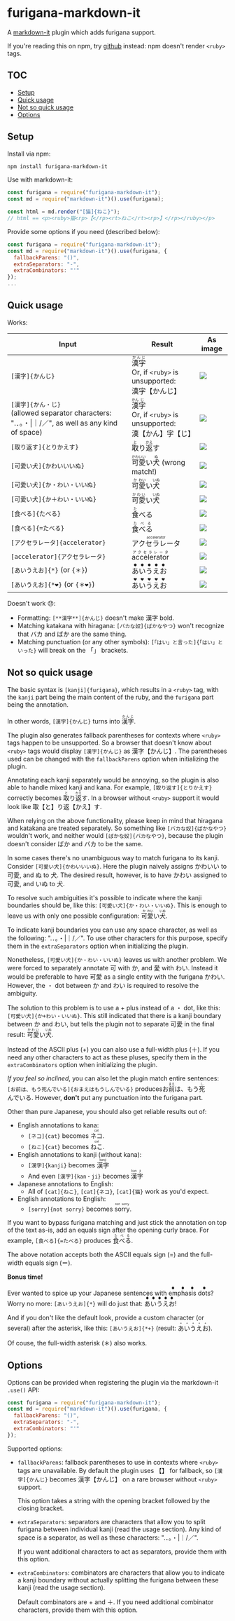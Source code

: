 # furigana-markdown-it

A [markdown-it](https://github.com/markdown-it/markdown-it)
plugin which adds furigana support.

If you're reading this on npm, try
[github](https://github.com/iltrof/furigana-markdown-it)
instead: npm doesn't render `<ruby>` tags.

## TOC

- [Setup](#setup)
- [Quick usage](#quick-usage)
- [Not so quick usage](#not-so-quick-usage)
- [Options](#options)

## Setup

Install via npm:

```bash
npm install furigana-markdown-it
```

Use with markdown-it:

```js
const furigana = require("furigana-markdown-it");
const md = require("markdown-it")().use(furigana);

const html = md.render("[猫]{ねこ}");
// html == <p><ruby>猫<rp>【</rp><rt>ねこ</rt><rp>】</rp></ruby></p>
```

Provide some options if you need (described below):

```js
const furigana = require("furigana-markdown-it");
const md = require("markdown-it")().use(furigana, {
  fallbackParens: "()",
  extraSeparators: "-",
  extraCombinators: "'"
});
...
```

## Quick usage

Works:

| Input                                                                                                 | Result                                                                                                                                            | As image                                                                             |
| ----------------------------------------------------------------------------------------------------- | ------------------------------------------------------------------------------------------------------------------------------------------------- | ------------------------------------------------------------------------------------ |
| `[漢字]{かんじ}`                                                                                      | <ruby>漢字<rp>【</rp><rt>かんじ</rt><rp>】</rp></ruby><br> Or, if `<ruby>` is unsupported: <br> 漢字【かんじ】                                    | ![](https://raw.githubusercontent.com/iltrof/furigana-markdown-it/master/img/1.png)  |
| `[漢字]{かん・じ}`<br> (allowed separator characters: ".．。・\|｜/／", as well as any kind of space) | <ruby>漢<rp>【</rp><rt>かん</rt><rp>】</rp>字<rp>【</rp><rt>じ</rt><rp>】</rp></ruby><br> Or, if `<ruby>` is unsupported: <br> 漢【かん】字【じ】 | ![](https://raw.githubusercontent.com/iltrof/furigana-markdown-it/master/img/2.png)  |
| `[取り返す]{とりかえす}`                                                                              | <ruby>取<rp>【</rp><rt>と</rt><rp>】</rp>り<rt></rt>返<rp>【</rp><rt>かえ</rt><rp>】</rp>す<rt></rt></ruby>                                       | ![](https://raw.githubusercontent.com/iltrof/furigana-markdown-it/master/img/3.png)  |
| `[可愛い犬]{かわいいいぬ}`                                                                            | <ruby>可愛<rp>【</rp><rt>かわいい</rt><rp>】</rp>い<rt></rt>犬<rp>【</rp><rt>ぬ</rt><rp>】</rp></ruby> (wrong match!)                             | ![](https://raw.githubusercontent.com/iltrof/furigana-markdown-it/master/img/4.png)  |
| `[可愛い犬]{か・わい・いいぬ}`                                                                        | <ruby>可<rp>【</rp><rt>か</rt><rp>】</rp>愛<rp>【</rp><rt>わい</rt><rp>】</rp>い<rt></rt>犬<rp>【</rp><rt>いぬ</rt><rp>】</rp></ruby>             | ![](https://raw.githubusercontent.com/iltrof/furigana-markdown-it/master/img/5.png)  |
| `[可愛い犬]{か＋わい・いいぬ}`                                                                        | <ruby>可愛<rp>【</rp><rt>かわい</rt><rp>】</rp>い<rt></rt>犬<rp>【</rp><rt>いぬ</rt><rp>】</rp></ruby>                                            | ![](https://raw.githubusercontent.com/iltrof/furigana-markdown-it/master/img/6.png)  |
| `[食べる]{たべる}`                                                                                    | <ruby>食<rp>【</rp><rt>た</rt><rp>】</rp>べる<rt></rt></ruby>                                                                                     | ![](https://raw.githubusercontent.com/iltrof/furigana-markdown-it/master/img/7.png)  |
| `[食べる]{=たべる}`                                                                                   | <ruby>食べる<rp>【</rp><rt>たべる</rt><rp>】</rp></ruby>                                                                                          | ![](https://raw.githubusercontent.com/iltrof/furigana-markdown-it/master/img/8.png)  |
| `[アクセラレータ]{accelerator}`                                                                       | <ruby>アクセラレータ<rp>【</rp><rt>accelerator</rt><rp>】</rp></ruby>                                                                             | ![](https://raw.githubusercontent.com/iltrof/furigana-markdown-it/master/img/9.png)  |
| `[accelerator]{アクセラレータ}`                                                                       | <ruby>accelerator<rp>【</rp><rt>アクセラレータ</rt><rp>】</rp></ruby>                                                                             | ![](https://raw.githubusercontent.com/iltrof/furigana-markdown-it/master/img/10.png) |
| `[あいうえお]{*}` (or `{＊}`)                                                                         | <ruby>あ<rt>●</rt>い<rt>●</rt>う<rt>●</rt>え<rt>●</rt>お<rt>●</rt></ruby>                                                                         | ![](https://raw.githubusercontent.com/iltrof/furigana-markdown-it/master/img/11.png) |
| `[あいうえお]{*❤}` (or `{＊❤}`)                                                                       | <ruby>あ<rt>❤</rt>い<rt>❤</rt>う<rt>❤</rt>え<rt>❤</rt>お<rt>❤</rt></ruby>                                                                         | ![](https://raw.githubusercontent.com/iltrof/furigana-markdown-it/master/img/12.png) |

Doesn't work 😞:

- Formatting: `[**漢字**]{かんじ}` doesn't make 漢字 bold.
- Matching katakana with hiragana: `[バカな奴]{ばかなやつ}` won't recognize that バカ and ばか are the same thing.
- Matching punctuation (or any other symbols): `[「はい」と言った]{「はい」といった}` will break on the 「」 brackets.

## Not so quick usage

The basic syntax is `[kanji]{furigana}`, which results in
a `<ruby>` tag, with the `kanji` part being the main
content of the ruby, and the `furigana` part being the
annotation.

In other words, `[漢字]{かんじ}` turns into
<ruby>漢字<rp>【</rp><rt>かんじ</rt><rp>】</rp></ruby>.

The plugin also generates fallback parentheses for
contexts where `<ruby>` tags happen to be unsupported. So
a browser that doesn't know about `<ruby>` tags would
display `[漢字]{かんじ}` as 漢字【かんじ】. The parentheses used can be
changed with the `fallbackParens` option when
initializing the plugin.

Annotating each kanji separately would be annoying, so
the plugin is also able to handle mixed kanji and kana.
For example, `[取り返す]{とりかえす}` correctly becomes
<ruby>取<rp>【</rp><rt>と</rt><rp>】</rp>り<rt></rt>返<rp>【</rp><rt>かえ</rt><rp>】</rp>す<rt></rt></ruby>.
In a browser without `<ruby>` support it would look like
取【と】り返【かえ】す.

When relying on the above functionality, please keep in
mind that hiragana and katakana are treated separately.
So something like `[バカな奴]{ばかなやつ}` wouldn't work, and
neither would `[ばかな奴]{バカなやつ}`, because the plugin doesn't
consider ばか and バカ to be the same.

In some cases there's no unambiguous way to match
furigana to its kanji. Consider `[可愛い犬]{かわいいいぬ}`. Here
the plugin naively assigns かわいい to 可愛, and ぬ to 犬. The
desired result, however, is to have かわい assigned to 可愛,
and いぬ to 犬.

To resolve such ambiguities it's possible to indicate
where the kanji boundaries should be, like this:
`[可愛い犬]{か・わい・いいぬ}`. This is enough to leave us with only
one possible configuration:
<ruby>可<rp>【</rp><rt>か</rt><rp>】</rp>愛<rp>【</rp><rt>わい</rt><rp>】</rp>い<rt></rt>犬<rp>【</rp><rt>いぬ</rt><rp>】</rp></ruby>.

To indicate kanji boundaries you can use any space
character, as well as the following: ".．。・|｜/／". To use
other characters for this purpose, specify them in the
`extraSeparators` option when initializing the plugin.

Nonetheless, `[可愛い犬]{か・わい・いいぬ}` leaves us with another
problem. We were forced to separately annotate 可 with か,
and 愛 with わい. Instead it would be preferable to have 可愛
as a single entity with the furigana かわい. However, the ・
dot between か and わい is required to resolve the
ambiguity.

The solution to this problem is to use a + plus instead
of a ・ dot, like this: `[可愛い犬]{か+わい・いいぬ}`. This still
indicated that there is a kanji boundary between か and
わい, but tells the plugin not to separate 可愛 in the final
result:
<ruby>可愛<rp>【</rp><rt>かわい</rt><rp>】</rp>い<rt></rt>犬<rp>【</rp><rt>いぬ</rt><rp>】</rp></ruby>.

Instead of the ASCII plus (+) you can also use a full-width
plus (＋). If you need any other characters to act as these
pluses, specify them in the `extraCombinators` option
when initializing the plugin.

_If you feel so inclined_, you can also let the plugin
match entire sentences:
`[お前は、もう死んでいる]{おまえはもうしんでいる}` produces
<ruby>お<rt></rt>前<rp>【</rp><rt>まえ</rt><rp>】</rp>は、もう<rt></rt>死<rp>【</rp><rt>し</rt><rp>】</rp>んでいる<rt></rt></ruby>.
However, **don't** put any punctuation into the furigana
part.

Other than pure Japanese, you should also get reliable
results out of:

- English annotations to kana:
  - `[ネコ]{cat}` becomes
    <ruby>ネコ<rp>【</rp><rt>cat</rt><rp>】</rp></ruby>.
  - `[ねこ]{cat}` becomes
    <ruby>ねこ<rp>【</rp><rt>cat</rt><rp>】</rp></ruby>.
- English annotations to kanji (without kana):
  - `[漢字]{kanji}` becomes
    <ruby>漢字<rp>【</rp><rt>kanji</rt><rp>】</rp></ruby>
  - And even `[漢字]{kan・ji}` becomes
    <ruby>漢<rp>【</rp><rt>kan</rt><rp>】</rp>字<rp>【</rp><rt>ji</rt><rp>】</rp></ruby>
- Japanese annotations to English:
  - All of `[cat]{ねこ}`, `[cat]{ネコ}`, `[cat]{猫}` work as
    you'd expect.
- English annotations to English:
  - `[sorry]{not sorry}` becomes
    <ruby>sorry<rp>【</rp><rt>not
    sorry</rt><rp>】</rp></ruby>.

If you want to bypass furigana matching and just stick
the annotation on top of the text as-is, add an equals
sign after the opening curly brace. For example,
`[食べる]{=たべる}` produces
<ruby>食べる<rp>【</rp><rt>たべる</rt><rp>】</rp></ruby>.

The above notation accepts both the ASCII equals sign (=) and the full-width equals sign (＝).

**Bonus time!**

Ever wanted to spice up your Japanese sentences with
<ruby>em<rt>●</rt>pha<rt>●</rt>sis<rt>●</rt>&nbsp;<rt></rt>dots<rt>●</rt></ruby>?
Worry no more: `[あいうえお]{*}` will do just that:
<ruby>あ<rt>●</rt>い<rt>●</rt>う<rt>●</rt>え<rt>●</rt>お<rt>●</rt></ruby>!

And if you don't like the default look, provide a custom
character (or several) after the asterisk, like this:
`[あいうえお]{*+}` (result:
<ruby>あ<rt>+</rt>い<rt>+</rt>う<rt>+</rt>え<rt>+</rt>お<rt>+</rt></ruby>).

Of couse, the full-width asterisk (＊) also works.

## Options

Options can be provided when registering the plugin via the markdown-it `.use()` API:

```js
const furigana = require("furigana-markdown-it");
const md = require("markdown-it")().use(furigana, {
  fallbackParens: "()",
  extraSeparators: "-",
  extraCombinators: "'"
});
```

Supported options:

- `fallbackParens`: fallback parentheses to use in
  contexts where `<ruby>` tags are unavailable. By default
  the plugin uses 【】 for fallback, so `[漢字]{かんじ}` becomes
  漢字【かんじ】 on a rare browser without `<ruby>` support.

  This option takes a string with the opening bracket followed by the closing bracket.

- `extraSeparators`: separators are characters that allow
  you to split furigana between individual kanji (read the
  usage section). Any kind of space is a separator, as well
  as these characters: ".．。・|｜/／".

  If you want additional characters to act as separators,
  provide them with this option.

- `extraCombinators`: combinators are characters that
  allow you to indicate a kanji boundary without actually
  splitting the furigana between these kanji (read the
  usage section).

  Default combinators are + and ＋. If you need additional
  combinator characters, provide them with this option.
